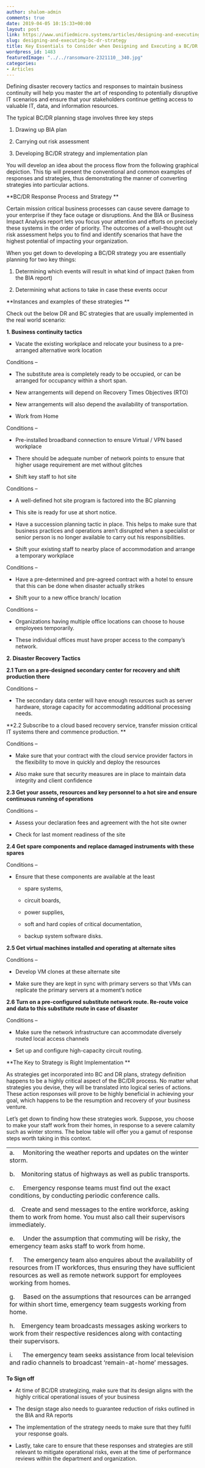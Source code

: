 ```yaml
---
author: shalom-admin
comments: true
date: 2019-04-05 10:15:33+00:00
layout: post
link: https://www.unifiedmicro.systems/articles/designing-and-executing-bc-dr-strategy/
slug: designing-and-executing-bc-dr-strategy
title: Key Essentials to Consider when Designing and Executing a BC/DR Strategy
wordpress_id: 1483
featuredImage: "../../ransomware-2321110__340.jpg"
categories:
- Articles
---
```


Defining disaster recovery tactics and responses to maintain business continuity will help you master the art of responding to potentially disruptive IT scenarios and ensure that your stakeholders continue getting access to valuable IT, data, and information resources.

The typical BC/DR planning stage involves three key steps



 	
  1. Drawing up BIA plan

 	
  2. Carrying out risk assessment

 	
  3. Developing BC/DR strategy and implementation plan


You will develop an idea about the process flow from the following graphical depiction. This tip will present the conventional and common examples of responses and strategies, thus demonstrating the manner of converting strategies into particular actions.



**BC/DR Response Process and Strategy **

Certain mission critical business processes can cause severe damage to your enterprise if they face outage or disruptions. And the BIA or Business Impact Analysis report lets you focus your attention and efforts on precisely these systems in the order of priority. The outcomes of a well-thought out risk assessment helps you to find and identify scenarios that have the highest potential of impacting your organization.

When you get down to developing a BC/DR strategy you are essentially planning for two key things:



 	
  1. Determining which events will result in what kind of impact (taken from the BIA report)

 	
  2. Determining what actions to take in case these events occur




**Instances and examples of these strategies **

Check out the below DR and BC strategies that are usually implemented in the real world scenario:



**1. Business continuity tactics**



 	
  * Vacate the existing workplace and relocate your business to a pre-arranged alternative work location


Conditions –

 	
  * The substitute area is completely ready to be occupied, or can be arranged for occupancy within a short span.

 	
  * New arrangements will depend on Recovery Times Objectives (RTO)

 	
  * New arrangements will also depend the availability of transportation.

 	
  * Work from Home


Conditions –

 	
  * Pre-installed broadband connection to ensure Virtual / VPN based workplace

 	
  * There should be adequate number of network points to ensure that higher usage requirement are met without glitches

 	
  * Shift key staff to hot site


Conditions –

 	
  * A well-defined hot site program is factored into the BC planning

 	
  * This site is ready for use at short notice.

 	
  * Have a succession planning tactic in place. This helps to make sure that business practices and operations aren’t disrupted when a specialist or senior person is no longer available to carry out his responsibilities.

 	
  * Shift your existing staff to nearby place of accommodation and arrange a temporary workplace


Conditions –

 	
  * Have a pre-determined and pre-agreed contract with a hotel to ensure that this can be done when disaster actually strikes

 	
  * Shift your to a new office branch/ location


Conditions –

 	
  * Organizations having multiple office locations can choose to house employees temporarily.

 	
  * These individual offices must have proper access to the company’s network.




**2. Disaster Recovery Tactics**

**2.1 Turn on a pre-designed secondary center for recovery and shift production there**

Conditions –



 	
  * The secondary data center will have enough resources such as server hardware, storage capacity for accommodating additional processing needs.




**2.2 Subscribe to a cloud based recovery service, transfer mission critical IT systems there and commence production. **

Conditions –



 	
  * Make sure that your contract with the cloud service provider factors in the flexibility to move in quickly and deploy the resources

 	
  * Also make sure that security measures are in place to maintain data integrity and client confidence




**2.3 Get your assets, resources and key personnel to a hot sire and ensure continuous running of operations**

Conditions –



 	
  * Assess your declaration fees and agreement with the hot site owner

 	
  * Check for last moment readiness of the site




**2.4 Get spare components and replace damaged instruments with these spares**

Conditions –



 	
  * Ensure that these components are available at the least

 	
    * spare systems,

 	
    * circuit boards,

 	
    * power supplies,

 	
    * soft and hard copies of critical documentation,

 	
    * backup system software disks.







**2.5 Get virtual machines installed and operating at alternate sites**

Conditions –



 	
  * Develop VM clones at these alternate site

 	
  * Make sure they are kept in sync with primary servers so that VMs can replicate the primary servers at a moment’s notice




**2.6 Turn on a pre-configured substitute network route. Re-route voice and data to this substitute route in case of disaster**

Conditions –



 	
  * Make sure the network infrastructure can accommodate diversely routed local access channels

 	
  * Set up and configure high-capacity circuit routing.




**The Key to Strategy is Right Implementation **

As strategies get incorporated into BC and DR plans, strategy definition happens to be a highly critical aspect of the BC/DR process. No matter what strategies you devise, they will be translated into logical series of actions. These action responses will prove to be highly beneficial in achieving your goal, which happens to be the resumption and recovery of your business venture.

Let’s get down to finding how these strategies work. Suppose, you choose to make your staff work from their homes, in response to a severe calamity such as winter storms. The below table will offer you a gamut of response steps worth taking in this context.
<table width="877" style="height: 578px;" >
<tbody >
<tr >

<td width="501" >a.     Monitoring the weather reports and updates on the winter storm.

b.    Monitoring status of highways as well as public transports.

c.     Emergency response teams must find out the exact conditions, by conducting periodic conference calls.

d.    Create and send messages to the entire workforce, asking them to work from home. You must also call their supervisors immediately.

e.     Under the assumption that commuting will be risky, the emergency team asks staff to work from home.

f.      The emergency team also enquires about the availability of resources from IT workforces, thus ensuring they have sufficient resources as well as remote network support for employees working from homes.

g.     Based on the assumptions that resources can be arranged for within short time, emergency team suggests working from home.

h.    Emergency team broadcasts messages asking workers to work from their respective residences along with contacting their supervisors.

i.      The emergency team seeks assistance from local television and radio channels to broadcast ‘remain-at-home’ messages.

j.      The team posts the same message on Twitter or Facebook.

k.    Emergency response group monitors the activities of the storm and keeps staff and other organizations updated on the matter.
</td>
</tr>
</tbody>
</table>


**To Sign off**



 	
  * At time of BC/DR strategizing, make sure that its design aligns with the highly critical operational issues of your business

 	
  * The design stage also needs to guarantee reduction of risks outlined in the BIA and RA reports

 	
  * The implementation of the strategy needs to make sure that they fulfil your response goals.

 	
  * Lastly, take care to ensure that these responses and strategies are still relevant to mitigate operational risks, even at the time of performance reviews within the department and organization.


